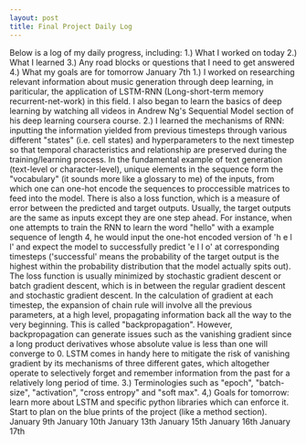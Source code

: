 ```yaml
---
layout: post
title: Final Project Daily Log
---
```


Below is a log of my daily progress, including:
1.) What I worked on today
2.) What I learned
3.) Any road blocks or questions that I need to get answered
4.) What my goals are for tomorrow
January 7th
1.) I worked on researching relevant information about music generation through deep learning, in pariticular, the application of LSTM-RNN (Long-short-term memory recurrent-net-work) in this field. I also began to learn the basics of deep learning by watching all videos in Andrew Ng's Sequential Model section of his deep learning coursera course.
2.) I learned the mechanisms of RNN: inputting the information yielded from previous timesteps through various different "states" (i.e. cell states) and hyperparameters to the next timestep so that temporal characteristics and relationship are preserved during the training/learning process. In the fundamental example of text generation (text-level or character-level), unique elements in the sequence form the "vocabulary" (it sounds more like a glossary to me) of the inputs, from which one can one-hot encode the sequences to proccessible matrices to feed into the model. There is also a loss function, which is a measure of error between the predicted and target outputs. Usually, the target outputs are the same as inputs except they are one step ahead. For instance, when one attempts to train the RNN to learn the word "hello" with a example sequence of length 4, he would input the one-hot encoded version of 'h e l l' and expect the model to successfully predict 'e l l o' at corresponding timesteps ('successful' means the probability of the target output is the highest within the probability distribution that the model actually spits out). The loss function is usually minimized by stochastic gradient descent or batch gradient descent, which is in between the regular gradient descent and stochastic gradient descent. In the calculation of gradient at each timestep, the expansion of chain rule will involve all the previous parameters, at a high level, propagating information back all the way to the very beginning. This is called "backpropagation". However, backpropagation can generate issues such as the vanishing gradient since a long product derivatives whose absolute value is less than one will converge to 0. LSTM comes in handy here to mitigate the risk of vanishing gradient by its mechanisms of three different gates, which altogether operate to selectively forget and remember information from the past for a relatively long period of time. 
3.) Terminologies such as "epoch", "batch-size", "activation", "cross entropy" and "soft max".
4,) Goals for tomorrow: learn more about LSTM and specific python libraries which can enforce it. Start to plan on the blue prints of the project (like a method section).
January 9th
January 10th
January 13th
January 15th
January 16th
January 17th
